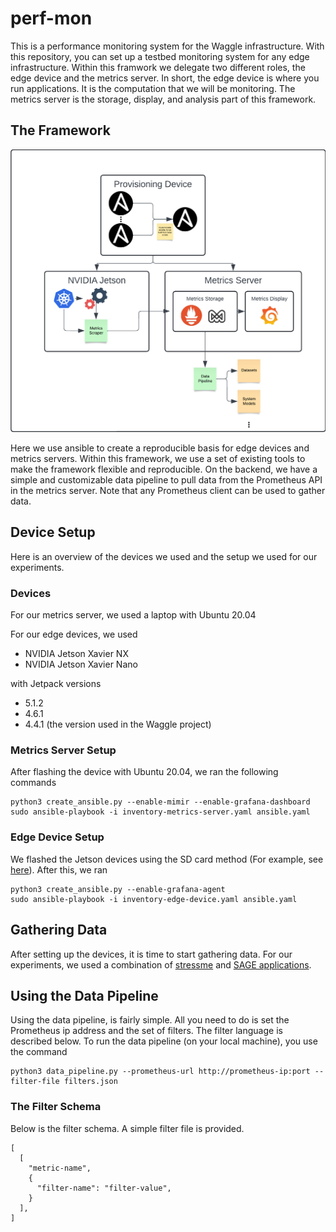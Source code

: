 # perf-mon

This is a performance monitoring system for the Waggle infrastructure.
With this repository, you can set up a testbed monitoring system for any edge infrastructure.
Within this framwork we delegate two different roles, the edge device and the metrics server.
In short, the edge device is where you run applications. It is the computation that we will be monitoring.
The metrics server is the storage, display, and analysis part of this framework. 

## The Framework
![a diagram of the framework](framework.png)

Here we use ansible to create a reproducible basis for edge devices and metrics servers. 
Within this framework, we use a set of existing tools to make the framework flexible and reproducible.
On the backend, we have a simple and customizable data pipeline to pull data from the Prometheus API in the metrics server. 
Note that any Prometheus client can be used to gather data.

## Device Setup

Here is an overview of the devices we used and the setup we used for our experiments.

### Devices
For our metrics server, we used a laptop with Ubuntu 20.04

For our edge devices, we used
- NVIDIA Jetson Xavier NX
- NVIDIA Jetson Xavier Nano

with Jetpack versions
- 5.1.2
- 4.6.1
- 4.4.1 (the version used in the Waggle project)

### Metrics Server Setup
After flashing the device with Ubuntu 20.04, we ran the following commands

```
python3 create_ansible.py --enable-mimir --enable-grafana-dashboard
sudo ansible-playbook -i inventory-metrics-server.yaml ansible.yaml
```

### Edge Device Setup 
We flashed the Jetson devices using the SD card method (For example, see [here](https://developer.nvidia.com/embedded/jetpack-sdk-441-archive)).
After this, we ran

```
python3 create_ansible.py --enable-grafana-agent
sudo ansible-playbook -i inventory-edge-device.yaml ansible.yaml
```

## Gathering Data
After setting up the devices, it is time to start gathering data. For our experiments, we used a combination of [stressme](https://github.com/waggle-sensor/stressme/tree/main) and [SAGE applications](https://portal.sagecontinuum.org/apps/explore). 

## Using the Data Pipeline
Using the data pipeline, is fairly simple. All you need to do is set the Prometheus ip address and the set of filters. The filter language is described below. To run the data pipeline (on your local machine), you use the command

```
python3 data_pipeline.py --prometheus-url http://prometheus-ip:port --filter-file filters.json
```

### The Filter Schema
Below is the filter schema. A simple filter file is provided.

```
[
  [
    "metric-name",
    {
      "filter-name": "filter-value",
    }
  ],
]
```
